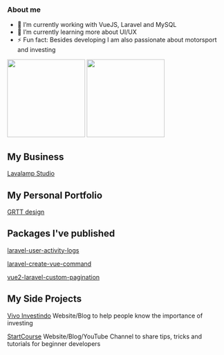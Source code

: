 ### About me

- 🔭 I’m currently working with VueJS, Laravel and MySQL 
- 🌱 I’m currently learning more about UI/UX
- ⚡ Fun fact: Besides developing I am also passionate about motorsport and investing

<div align="left">
  <img height="180em" src="https://github-readme-stats.vercel.app/api?username=brunogritti&show_icons=true&theme=dracula&include_all_commits=true&count_private=true"/>
  <img height="180em" src="https://github-readme-stats.vercel.app/api/top-langs/?username=brunogritti&layout=compact&langs_count=5&theme=dracula"/>
</div>

## My Business
[Lavalamp Studio](https://lavalampstudio.com/)

## My Personal Portfolio
[GRTT design](https://grtt.com.br/)

## Packages I've published

[laravel-user-activity-logs](https://packagist.org/packages/brunogritti/laravel-user-activity-logs)

[laravel-create-vue-command](https://packagist.org/packages/brunogritti/laravel-create-vue-command)

[vue2-laravel-custom-pagination](https://www.npmjs.com/package/vue2-laravel-custom-pagination)

## My Side Projects
[Vivo Investindo](https://vivoinvestindo.com.br/) Website/Blog to help people know the importance of investing 

[StartCourse](https://startcourse.com.br/) Website/Blog/YouTube Channel to share tips, tricks and tutorials for beginner developers
